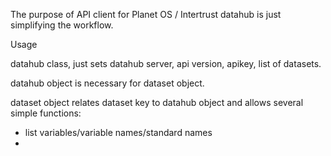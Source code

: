 The purpose of API client for Planet OS / Intertrust datahub is just simplifying the workflow.

Usage

datahub class, just sets datahub server, api version, apikey, list of datasets.

datahub object is necessary for dataset object.

dataset object relates dataset key to datahub object and allows several simple functions:
* list variables/variable names/standard names
* 
